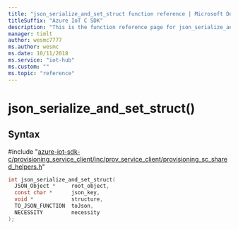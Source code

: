 ```yaml
---                             
title: "json_serialize_and_set_struct function reference | Microsoft Docs" 
titleSuffix: "Azure IoT C SDK"            
description: "This is the function reference page for json_serialize_and_set_struct() in the Azure IoT C SDK. This SDK is used with the Azure IoT Hub and Azure IoT Hub Device Provisioning Service"            
manager: timlt                 
author: wesmc7777              
ms.author: wesmc               
ms.date: 10/11/2018                    
ms.service: "iot-hub"             
ms.custom: ""                
ms.topic: "reference"        
---                            
```


# json_serialize_and_set_struct()

## Syntax

\#include "[azure-iot-sdk-c/provisioning_service_client/inc/prov_service_client/provisioning_sc_shared_helpers.h](../provisioning-sc-shared-helpers-h.md)"  
```C
int json_serialize_and_set_struct(
  JSON_Object *     root_object,
  const char *      json_key,
  void *            structure,
  TO_JSON_FUNCTION  toJson,
  NECESSITY         necessity
);
```

